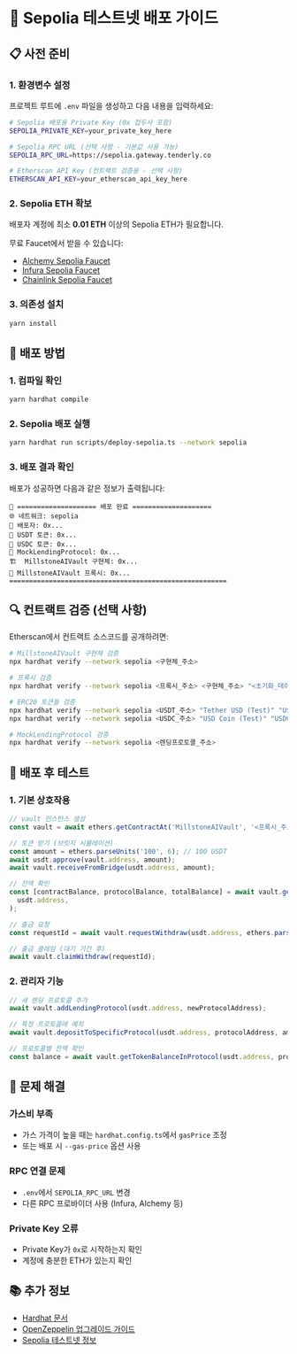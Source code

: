 # 🚀 Sepolia 테스트넷 배포 가이드

## 📋 사전 준비

### 1. 환경변수 설정

프로젝트 루트에 `.env` 파일을 생성하고 다음 내용을 입력하세요:

```bash
# Sepolia 배포용 Private Key (0x 접두사 포함)
SEPOLIA_PRIVATE_KEY=your_private_key_here

# Sepolia RPC URL (선택 사항 - 기본값 사용 가능)
SEPOLIA_RPC_URL=https://sepolia.gateway.tenderly.co

# Etherscan API Key (컨트랙트 검증용 - 선택 사항)
ETHERSCAN_API_KEY=your_etherscan_api_key_here
```

### 2. Sepolia ETH 확보

배포자 계정에 최소 **0.01 ETH** 이상의 Sepolia ETH가 필요합니다.

무료 Faucet에서 받을 수 있습니다:

- [Alchemy Sepolia Faucet](https://sepoliafaucet.com/)
- [Infura Sepolia Faucet](https://www.infura.io/faucet/sepolia)
- [Chainlink Sepolia Faucet](https://faucets.chain.link/sepolia)

### 3. 의존성 설치

```bash
yarn install
```

## 🔧 배포 방법

### 1. 컴파일 확인

```bash
yarn hardhat compile
```

### 2. Sepolia 배포 실행

```bash
yarn hardhat run scripts/deploy-sepolia.ts --network sepolia
```

### 3. 배포 결과 확인

배포가 성공하면 다음과 같은 정보가 출력됩니다:

```
🎉 ==================== 배포 완료 ====================
🌐 네트워크: sepolia
👤 배포자: 0x...
💎 USDT 토큰: 0x...
💎 USDC 토큰: 0x...
🏦 MockLendingProtocol: 0x...
🏗️  MillstoneAIVault 구현체: 0x...
🎯 MillstoneAIVault 프록시: 0x...
=======================================================
```

## 🔍 컨트랙트 검증 (선택 사항)

Etherscan에서 컨트랙트 소스코드를 공개하려면:

```bash
# MillstoneAIVault 구현체 검증
npx hardhat verify --network sepolia <구현체_주소>

# 프록시 검증
npx hardhat verify --network sepolia <프록시_주소> <구현체_주소> "<초기화_데이터>"

# ERC20 토큰들 검증
npx hardhat verify --network sepolia <USDT_주소> "Tether USD (Test)" "USDT" 6 1000000000000
npx hardhat verify --network sepolia <USDC_주소> "USD Coin (Test)" "USDC" 6 1000000000000

# MockLendingProtocol 검증
npx hardhat verify --network sepolia <렌딩프로토콜_주소>
```

## 🧪 배포 후 테스트

### 1. 기본 상호작용

```typescript
// vault 인스턴스 생성
const vault = await ethers.getContractAt('MillstoneAIVault', '<프록시_주소>');

// 토큰 받기 (브릿지 시뮬레이션)
const amount = ethers.parseUnits('100', 6); // 100 USDT
await usdt.approve(vault.address, amount);
await vault.receiveFromBridge(usdt.address, amount);

// 잔액 확인
const [contractBalance, protocolBalance, totalBalance] = await vault.getTokenBalance(
  usdt.address,
);

// 출금 요청
const requestId = await vault.requestWithdraw(usdt.address, ethers.parseUnits('50', 6));

// 출금 클레임 (대기 기간 후)
await vault.claimWithdraw(requestId);
```

### 2. 관리자 기능

```typescript
// 새 렌딩 프로토콜 추가
await vault.addLendingProtocol(usdt.address, newProtocolAddress);

// 특정 프로토콜에 예치
await vault.depositToSpecificProtocol(usdt.address, protocolAddress, amount);

// 프로토콜별 잔액 확인
const balance = await vault.getTokenBalanceInProtocol(usdt.address, protocolAddress);
```

## 🔧 문제 해결

### 가스비 부족

- 가스 가격이 높을 때는 `hardhat.config.ts`에서 `gasPrice` 조정
- 또는 배포 시 `--gas-price` 옵션 사용

### RPC 연결 문제

- `.env`에서 `SEPOLIA_RPC_URL` 변경
- 다른 RPC 프로바이더 사용 (Infura, Alchemy 등)

### Private Key 오류

- Private Key가 `0x`로 시작하는지 확인
- 계정에 충분한 ETH가 있는지 확인

## 📚 추가 정보

- [Hardhat 문서](https://hardhat.org/)
- [OpenZeppelin 업그레이드 가이드](https://docs.openzeppelin.com/upgrades-plugins/1.x/)
- [Sepolia 테스트넷 정보](https://ethereum.org/en/developers/docs/networks/#sepolia)
